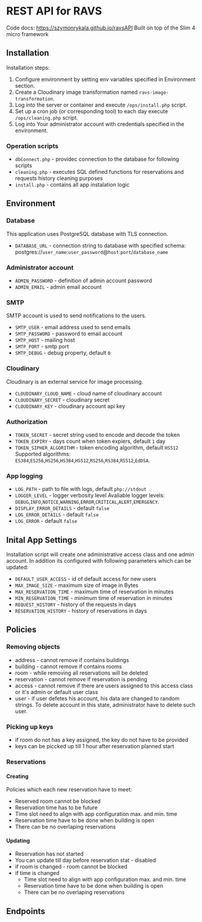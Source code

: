 # REST API for RAVS



Code docs:  <https://szymonrykala.github.io/ravsAPI>
Built on top of the Slim 4 micro framework



## Installation
Installation steps:
1. Configure environment by setting env variables specified in Environment section.
2. Create a Cloudinary image transformation named `ravs-image-transformation`.
3. Log into the server or container and execute `/ops/install.php` script.
4. Set up a cron job (or corresponding tool) to each day execute `/ops/cleaning.php` script.
5. Log into Your administrator account with credentials specified in the environment.

### Operation scripts
- `dbConnect.php` - providec connection to the database for following scripts
- `cleaning.php` - executes SQL defined functions for reservations and requests history cleaning purposes
- `install.php` - contains all app instalation logic


## Environment

### Database
This application uses PostgreSQL database with TLS connection.
- `DATABASE_URL` - connection string to database with specified schema: postgres://`user_name`:`user_password`@`host`:`port`/`database_name`


### Administrator account
- `ADMIN_PASSWORD` - definition of admin account password
- `ADMIN_EMAIL` - admin email account


### SMTP
SMTP account is used to send notifications to the users.
- `SMTP_USER` - email address used to send emails
- `SMTP_PASSWORD` - password to email account
- `SMTP_HOST` - mailing host
- `SMTP_PORT` - smtp port
- `SMTP_DEBUG` - debug property, default `0`


### Cloudinary
Cloudinary is an external service for image processing.
- `CLOUDINARY_CLOUD_NAME` - cloud name of cloudinary account
- `CLOUDINARY_SECRET` - cloudinary secret
- `CLOUDINARY_KEY` - cloudinary account api key


### Authorization
- `TOKEN_SECRET` - secret string used to encode and decode the token
- `TOKEN_EXPIRY` - days count when token expiers, default `1` day
- `TOKEN_SIPHER_ALGORITHM` - token encoding algorithm, default `HS512`
    Supported algorithms: `ES384`,`ES256`,`HS256`,`HS384`,`HS512`,`RS256`,`RS384`,`RS512`,`EdDSA`.


### App logging
- `LOG_PATH` - path to file with logs, default `php://stdout`
- `LOGGER_LEVEL` - logger verbosity level
    Avaliable logger levels: `DEBUG`,`INFO`,`NOTICE`,`WARNING`,`ERROR`,`CRITICAL`,`ALERT`,`EMERGENCY`.
- `DISPLAY_ERROR_DETAILS` - default `false`
- `LOG_ERROR_DETAILS` - default `false`
- `LOG_ERROR` - default `false`


## Inital App Settings
Installation script will create one administrative access class and one admin account.
In addition its configured with following parameters which can be updated:
- `DEFAULT_USER_ACCESS` - id of default access for new users
- `MAX_IMAGE_SIZE` - maximum size of image in Bytes
- `MAX_RESERVATION_TIME` - maximum time of reservation in minutes
- `MIN_RESERVATION_TIME` - minimum time of reservation in minutes
- `REQUEST_HISTORY` - history of the requests in days
- `RESERVATION_HISTORY`	- history of reservations in days


## Policies

### Removing objects
- address - cannot remove if contains buildings
- building - cannot remove if contains rooms
- room - while removing all reservations will be deleted
- reservation - cannot remove if reservation is pending
- access - cannot remove if there are users assigned to this access class or it's admin or default user class
- user - if user defetes his account, his data are changed to random strings. To delete account in this state, administrator have to delete such user.

### Picking up keys
- if room do not has a key assigned, the key do not have to be provided
- keys can be piccked up till 1 hour after reservation planned start

### Reservations
#### Creating
Policies which each new reservation have to meet:
- Reserved room cannot be blocked
- Reservation time has to be future
- Time slot need to align with app configuration max. and min. time
- Reservation time have to be done when building is open
- There can be no overlaping reservations

#### Updating
- Reservation has not started
- You can update till day before reservation stat - disabled
- if room is changed - room cannot be blocked
- if time is changed
  - Time slot need to align with app configuration max. and min. time
  - Reservation time have to be done when building is open
  - There can be no overlaping reservations

## Endpoints

